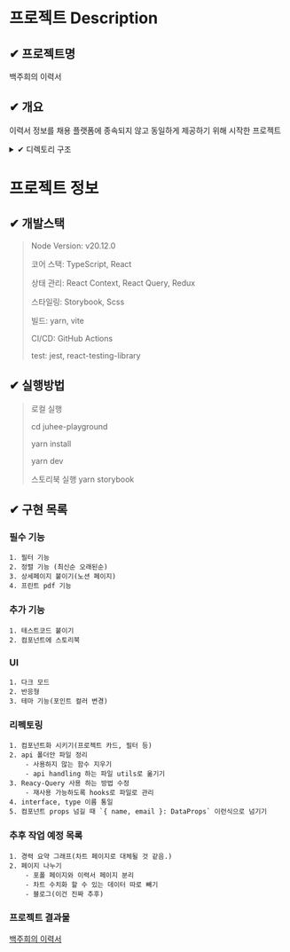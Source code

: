 # 프로젝트 Description

## ✔ 프로젝트명

백주희의 이력서

## ✔ 개요

이력서 정보를 채용 플랫폼에 종속되지 않고 동일하게 제공하기 위해 시작한 프로젝트

<details>
<!-- TODO: 각 폴더별 간단한 설명이 필요 -->
<summary> ✔ 디렉토리 구조</summary>
<code>
  ┣ 📂public
  ┃ ┣ 📜brachiosaurus.png
  ┃ ┣ 📜favicon.ico
  ┃ ┣ 📜index.html
  ┃ ┣ 📜manifest.json
  ┃ ┗ 📜robots.txt
  ┣ 📂src
  ┃ ┣ 📂api
  ┃ ┃ ┣ 📜customAxios.ts
  ┃ ┃ ┣ 📜errorHandler.ts
  ┃ ┃ ┗ 📜notion.ts
  ┃ ┣ 📂assets
  ┃ ┃ ┣ 📂images
  ┃ ┃ ┃ ┗ 📜apng_loader-ball.png
  ┃ ┃ ┗ 📂scss
  ┃ ┃ ┃ ┣ 📂font
  ┃ ┃ ┃ ┃ ┣ 📜Montserrat.scss
  ┃ ┃ ┃ ┃ ┣ 📜NotoSansKR.scss
  ┃ ┃ ┃ ┃ ┗ 📜index.scss
  ┃ ┃ ┃ ┣ 📜_mediaQueries.scss
  ┃ ┃ ┃ ┣ 📜_mixins.scss
  ┃ ┃ ┃ ┣ 📜_reset.scss
  ┃ ┃ ┃ ┗ 📜_variables.scss
  ┃ ┣ 📂components
  ┃ ┃ ┣ 📂custom
  ┃ ┃ ┃ ┣ 📜DChip.tsx
  ┃ ┃ ┃ ┗ 📜ToggleChip.tsx
  ┃ ┃ ┣ 📂utils
  ┃ ┃ ┣ 📜Loading.scss
  ┃ ┃ ┗ 📜Loading.tsx
  ┃ ┣ 📂constants
  ┃ ┃ ┗ 📜MainStack.tsx
  ┃ ┣ 📂context
  ┃ ┃ ┗ 📜ColorModeContext.ts
  ┃ ┣ 📂data
  ┃ ┃ ┣ 📜DB_company.json
  ┃ ┃ ┣ 📜DB_profileInfo.json
  ┃ ┃ ┣ 📜DB_project.json
  ┃ ┃ ┣ 📜DB_role.json
  ┃ ┃ ┗ 📜DB_stack.json
  ┃ ┣ 📂hooks
  ┃ ┣ 📂layout
  ┃ ┃ ┣ 📂header
  ┃ ┃ ┃ ┣ 📜Header.scss
  ┃ ┃ ┃ ┣ 📜Header.tsx
  ┃ ┃ ┃ ┗ 📜MenuPopupState.tsx
  ┃ ┃ ┣ 📂nav
  ┃ ┃ ┃ ┣ 📜Nav.scss
  ┃ ┃ ┃ ┣ 📜Nav.tsx
  ┃ ┃ ┃ ┗ 📜ProfileInfoBox.tsx
  ┃ ┃ ┣ 📜FixButton.scss
  ┃ ┃ ┣ 📜Layout.scss
  ┃ ┃ ┣ 📜Layout.tsx
  ┃ ┃ ┣ 📜ThemeCustomized.scss
  ┃ ┃ ┗ 📜ThemeCustomized.tsx
  ┃ ┣ 📂pages
  ┃ ┃ ┣ 📂resume
  ┃ ┃ ┃ ┣ 📂card
  ┃ ┃ ┃ ┃ ┣ 📜CardListItem.tsx
  ┃ ┃ ┃ ┃ ┗ 📜SubListItem.tsx
  ┃ ┃ ┃ ┣ 📂filter
  ┃ ┃ ┃ ┃ ┗ 📜FilterOption.tsx
  ┃ ┃ ┃ ┣ 📜Main.scss
  ┃ ┃ ┃ ┗ 📜Main.tsx
  ┃ ┃ ┗ 📜MainForProject.tsx
  ┃ ┣ 📂redux
  ┃ ┃ ┣ 📂modules
  ┃ ┃ ┃ ┗ 📜pointColor.ts
  ┃ ┃ ┣ 📜actions.ts
  ┃ ┃ ┣ 📜rootReducer.ts
  ┃ ┃ ┗ 📜store.ts
  ┃ ┣ 📂theme
  ┃ ┃ ┗ 📜Theme.tsx
  ┃ ┣ 📂types
  ┃ ┃ ┣ 📜global.d.ts
  ┃ ┃ ┗ 📜images.d.ts
  ┃ ┣ 📂utils
  ┃ ┃ ┗ 📜String.tsx
  ┃ ┣ 📜App.scss
  ┃ ┣ 📜App.tsx
  ┃ ┣ 📜index.css
  ┃ ┗ 📜index.tsx
  ┣ 📜.eslintrc.js
  ┣ 📜.gitignore
  ┣ 📜.prettierrc.json
  ┣ 📜README.md
  ┣ 📜TODO.md
  ┣ 📜craco.config.js
  ┣ 📜initSetting.md
  ┣ 📜package-lock.json
  ┣ 📜package.json
  ┣ 📜react-app-env.d.ts
  ┣ 📜tsconfig.json
  ┗ 📜tsconfig.paths.json
  </code>    
</details>

# 프로젝트 정보

## ✔ 개발스택

> Node Version: v20.12.0
>
> 코어 스택: TypeScript, React
>
> 상태 관리: React Context, React Query, Redux
>
> 스타일링: Storybook, Scss
>
> 빌드: yarn, vite
>
> CI/CD: GitHub Actions
>
> test: jest, react-testing-library

## ✔ 실행방법

> 로컬 실행
>
> cd juhee-playground
>
> yarn install
>
> yarn dev
>
> 스토리북 실행
> yarn storybook

## ✔ 구현 목록

### 필수 기능

    1. 필터 기능
    2. 정렬 기능 (최신순 오래된순)
    3. 상세페이지 붙이기(노션 페이지)
    4. 프린트 pdf 기능

### 추가 기능

    1. 테스트코드 붙이기
    2. 컴포넌트에 스토리북

### UI

    1. 다크 모드
    2. 반응형
    3. 테마 기능(포인트 컬러 변경)

### 리펙토링

    1. 컴포넌트화 시키기(프로젝트 카드, 필터 등)
    2. api 폴더안 파일 정리
        - 사용하지 않는 함수 지우기
        - api handling 하는 파일 utils로 옮기기
    3. Reacy-Query 사용 하는 방법 수정
        - 재사용 가능하도록 hooks로 파일로 관리
    4. interface, type 이름 통일
    5. 컴포넌트 props 넘길 때 `{ name, email }: DataProps` 이런식으로 넘기기

### 추후 작업 예정 목록

    1. 경력 요약 그래프(차트 페이지로 대체될 것 같음.)
    2. 페이지 나누기
        - 포폴 페이지와 이력서 페이지 분리
        - 차트 수치화 할 수 있는 데이터 따로 빼기
        - 블로그(이건 진짜 추후)

### 프로젝트 결과물

[백주희의 이력서](https://juhee-playground.github.io/)
